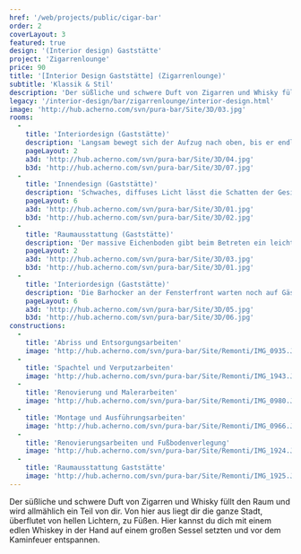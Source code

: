 ```yaml
---
href: '/web/projects/public/cigar-bar' 
order: 2
coverLayout: 3
featured: true
design: '(Interior design) Gaststätte'
project: 'Zigarrenlounge'
price: 90
title: '[Interior Design Gaststätte] (Zigarrenlounge)'
subtitle: 'Klassik & Stil'
description: 'Der süßliche und schwere Duft von Zigarren und Whisky füllt den Raum und wird allmählich ein Teil von dir. Von hier aus liegt dir die ganze Stadt, überflutet von hellen Lichtern, zu Füßen. Hier kannst du dich mit einem edlen Whiskey in der Hand auf einem großen Sessel setzten und vor dem Kaminfeuer entspannen.'
legacy: '/interior-design/bar/zigarrenlounge/interior-design.html'
image: 'http://hub.acherno.com/svn/pura-bar/Site/3D/03.jpg'
rooms:
  -
    title: 'Interiordesign (Gaststätte)'
    description: 'Langsam bewegt sich der Aufzug nach oben, bis er endlich die oberste Etage des Hotels erreicht. Das Licht führt dich zu einer massiven Holztür hinter der du schwache Geräusche erahnten kannst. Ein Mann im schwarzen Anzug nickt dir zu und drückt die massive Messingtürklinke so als wolle er dich im Club willkommen heißen.'
    pageLayout: 2
    a3d: 'http://hub.acherno.com/svn/pura-bar/Site/3D/04.jpg'
    b3d: 'http://hub.acherno.com/svn/pura-bar/Site/3D/07.jpg'
  -
    title: 'Innendesign (Gaststätte)'
    description: 'Schwaches, diffuses Licht lässt die Schatten der Gesichter im Raum spielen, übereinander fließen und als undefinierte Formen erscheinen.'
    pageLayout: 6
    a3d: 'http://hub.acherno.com/svn/pura-bar/Site/3D/01.jpg'
    b3d: 'http://hub.acherno.com/svn/pura-bar/Site/3D/02.jpg'
  -
    title: 'Raumausstattung (Gaststätte)'
    description: 'Der massive Eichenboden gibt beim Betreten ein leichtes Geräusch von sich, als ob er dir sagen möchte, dass er da ist. Alle Gäste sind im Gespräch vertieft oder im tiefen Sessel in eigenen Gedanken versunken. Einige starren in die Leere, ziehen an ihre Zigarre und verstecken ihre Gesichter hinter einer dunkleren Rauchwolke. '
    pageLayout: 2
    a3d: 'http://hub.acherno.com/svn/pura-bar/Site/3D/03.jpg'
    b3d: 'http://hub.acherno.com/svn/pura-bar/Site/3D/01.jpg'
  -
    title: 'Interiordesign (Gaststätte)'
    description: 'Die Barhocker an der Fensterfront warten noch auf Gäste.'
    pageLayout: 6
    a3d: 'http://hub.acherno.com/svn/pura-bar/Site/3D/05.jpg'
    b3d: 'http://hub.acherno.com/svn/pura-bar/Site/3D/06.jpg'
constructions:
  - 
    title: 'Abriss und Entsorgungsarbeiten'
    image: 'http://hub.acherno.com/svn/pura-bar/Site/Remonti/IMG_0935.JPG'
  - 
    title: 'Spachtel und Verputzarbeiten'
    image: 'http://hub.acherno.com/svn/pura-bar/Site/Remonti/IMG_1943.JPG'
  - 
    title: 'Renovierung und Malerarbeiten'
    image: 'http://hub.acherno.com/svn/pura-bar/Site/Remonti/IMG_0980.JPG'
  - 
    title: 'Montage und Ausführungsarbeiten'
    image: 'http://hub.acherno.com/svn/pura-bar/Site/Remonti/IMG_0966.JPG'
  -
    title: 'Renovierungsarbeiten und Fußbodenverlegung'
    image: 'http://hub.acherno.com/svn/pura-bar/Site/Remonti/IMG_1924.JPG'
  -
    title: 'Raumausstattung Gaststätte'
    image: 'http://hub.acherno.com/svn/pura-bar/Site/Remonti/IMG_1925.JPG'
---
```

Der süßliche und schwere Duft von Zigarren und Whisky füllt den Raum und wird allmählich ein Teil von dir. Von hier aus liegt dir die ganze Stadt, überflutet von hellen Lichtern, zu Füßen. Hier kannst du dich mit einem edlen Whiskey in der Hand auf einem großen Sessel setzten und vor dem Kaminfeuer entspannen.
